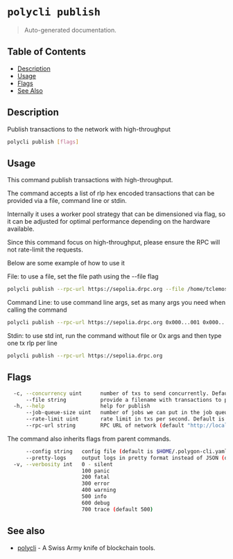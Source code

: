 # `polycli publish`

> Auto-generated documentation.

## Table of Contents

- [Description](#description)
- [Usage](#usage)
- [Flags](#flags)
- [See Also](#see-also)

## Description

Publish transactions to the network with high-throughput

```bash
polycli publish [flags]
```

## Usage

This command publish transactions with high-throughput.

The command accepts a list of rlp hex encoded transactions that can be provided via a file, 
command line or stdin.

Internally it uses a worker pool strategy that can be dimensioned via flag, so it can be adjusted 
for optimal performance depending on the hardware available.

Since this command focus on high-throughput, please ensure the RPC will not rate-limit the requests.

Below are some example of how to use it

File: to use a file, set the file path using the --file flag
```bash
polycli publish --rpc-url https://sepolia.drpc.org --file /home/tclemos/txs
```

Command Line: to use command line args, set as many args you need when calling the command
```bash
polycli publish --rpc-url https://sepolia.drpc.org 0x000...001 0x000...002 0x000...003 0x000...004 ...
```

Stdin: to use std int, run the command without file or 0x args and then type one tx rlp per line
```bash
polycli publish --rpc-url https://sepolia.drpc.org

```

## Flags

```bash
  -c, --concurrency uint      number of txs to send concurrently. Default is one request at a time (default 1)
      --file string           provide a filename with transactions to publish
  -h, --help                  help for publish
      --job-queue-size uint   number of jobs we can put in the job queue for workers to process (default 100)
      --rate-limit uint       rate limit in txs per second. Default is no rate limit
      --rpc-url string        RPC URL of network (default "http://localhost:8545")
```

The command also inherits flags from parent commands.

```bash
      --config string   config file (default is $HOME/.polygon-cli.yaml)
      --pretty-logs     output logs in pretty format instead of JSON (default true)
  -v, --verbosity int   0 - silent
                        100 panic
                        200 fatal
                        300 error
                        400 warning
                        500 info
                        600 debug
                        700 trace (default 500)
```

## See also

- [polycli](polycli.md) - A Swiss Army knife of blockchain tools.

